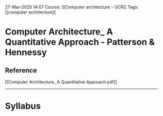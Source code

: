 27-Mar-2025 14:07
Course: [[Computer architecture - UCR]]
Tags: [[computer architecture]]
# Computer Architecture_ A Quantitative Approach - Patterson & Hennessy

## Reference
[[Computer Architecture_ A Quantitative Approach.pdf]]
___
# Syllabus
